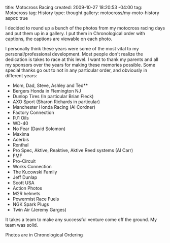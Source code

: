 title: Motocross Racing
created: 2009-10-27 18:20:53 -04:00
tag: Motocross
tag: History
type: thought
gallery: motocross/my-moto-history
aspot: true

I decided to round up a bunch of the photos from my motocross racing days and put them up in a gallery. I put them in Chronological order with captions, the captions are viewable on each photo.

I personally think these years were some of the most vital to my personal/professional development. Most people don't realize the dedication is takes to race at this level. I want to thank my parents and all my sponsors over the years for making these memories possible. Some special thanks go out to not in any particular order, and obviously in different years:

* Mom, Dad, Steve, Ashley and Ted**
* Bergers Honda in Flemington NJ
* Dunlop Tires (In particular Brian Fleck)
* AXO Sport (Sharon Richards in particular)
* Manchester Honda Racing (Al Cordner)
* Factory Connection
* PJ1 Oils
* WD-40
* No Fear (David Solomon)
* Maxima
* Acerbis
* Renthal
* Pro Spec, Aktive, Reaktive, Aktive Reed systems (Al Carr)
* FMF
* Pro-Circuit
* Works Connection
* The Kucowski Family
* Jeff Dunlap
* Scott USA
* Action Photos
* M2R helmets
* Powermist Race Fuels
* NGK Spark Plugs
* Twin Air (Jeremy Garges)

It takes a team to make any successful venture come off the ground. My team was solid.

Photos are in Chronological Ordering
